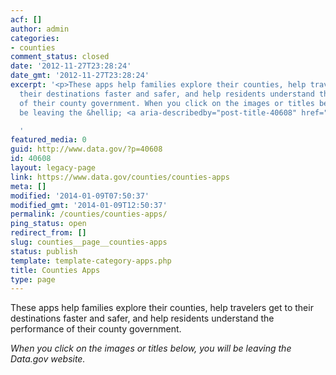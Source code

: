 ```yaml
---
acf: []
author: admin
categories:
- counties
comment_status: closed
date: '2012-11-27T23:28:24'
date_gmt: '2012-11-27T23:28:24'
excerpt: '<p>These apps help families explore their counties, help travelers get to
  their destinations faster and safer, and help residents understand the performance
  of their county government. When you click on the images or titles below, you will
  be leaving the &hellip; <a aria-describedby="post-title-40608" href="https://www.data.gov/counties/counties-apps">Continued</a></p>

  '
featured_media: 0
guid: http://www.data.gov/?p=40608
id: 40608
layout: legacy-page
link: https://www.data.gov/counties/counties-apps
meta: []
modified: '2014-01-09T07:50:37'
modified_gmt: '2014-01-09T12:50:37'
permalink: /counties/counties-apps/
ping_status: open
redirect_from: []
slug: counties__page__counties-apps
status: publish
template: template-category-apps.php
title: Counties Apps
type: page
---
```

These apps help families explore their counties, help travelers get to their destinations faster and safer, and help residents understand the performance of their county government.


*When you click on the images or titles below, you will be leaving the Data.gov website.*


